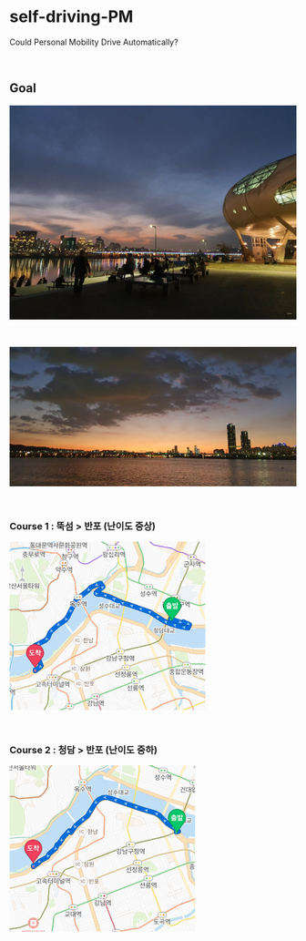 # self-driving-PM
Could Personal Mobility Drive Automatically?

<br>

## Goal

![뚝섬](뚝섬유원지.png)

<br>

![반포](반포.jpg)

<br>

### Course 1 : 뚝섬 > 반포 (난이도 중상)

![뚝섬반포](뚝섬반포2.png)

<br>

### Course 2 : 청담 > 반포 (난이도 중하)

![청담반포](청담반포2.png)
